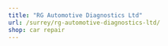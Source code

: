 ```yaml
---
title: "RG Automotive Diagnostics Ltd"
url: /surrey/rg-automotive-diagnostics-ltd/
shop: car repair
---
```

